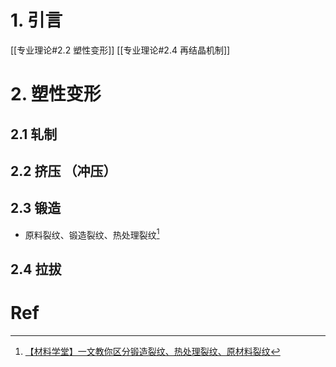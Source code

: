 # 1. 引言 
[[专业理论#2.2 塑性变形]]
[[专业理论#2.4 再结晶机制]]

# 2. 塑性变形 
## 2.1 轧制 

## 2.2 挤压 （冲压）

## 2.3 锻造 
- 原料裂纹、锻造裂纹、热处理裂纹[^1]

## 2.4 拉拔 


# Ref 

[^1]: [【材料学堂】一文教你区分锻造裂纹、热处理裂纹、原材料裂纹](https://mp.weixin.qq.com/s/1MD9EbyePC_WRPfadHOhFQ)
